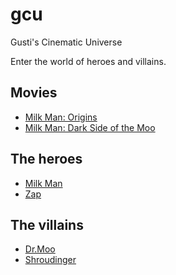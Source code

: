# gcu

Gusti's Cinematic Universe

Enter the world of heroes and villains.

## Movies

- [Milk Man: Origins](./movies/milk-man-origins.md)
- [Milk Man: Dark Side of the Moo](./movies/milk-man-dark-side-of-the-moo.md)

## The heroes

- [Milk Man](./heroes/milk-man.md)
- [Zap](./heroes/zap.md)

## The villains

- [Dr.Moo](./villains/dr-moo.md)
- [Shroudinger](./villains/shroudinger.md)
